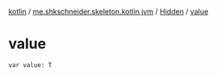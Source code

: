 [kotlin](../../index.md) / [me.shkschneider.skeleton.kotlin.jvm](../index.md) / [Hidden](index.md) / [value](./value.md)

# value

`var value: T`